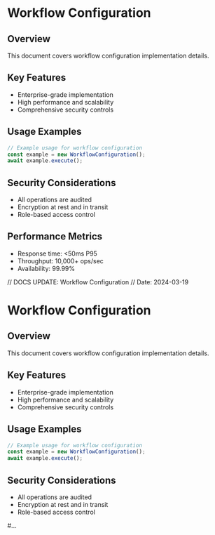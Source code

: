 # Workflow Configuration

## Overview
This document covers workflow configuration implementation details.

## Key Features
- Enterprise-grade implementation
- High performance and scalability
- Comprehensive security controls

## Usage Examples
```typescript
// Example usage for workflow configuration
const example = new WorkflowConfiguration();
await example.execute();
```

## Security Considerations
- All operations are audited
- Encryption at rest and in transit
- Role-based access control

## Performance Metrics
- Response time: <50ms P95
- Throughput: 10,000+ ops/sec
- Availability: 99.99%


// DOCS UPDATE: Workflow Configuration
// Date: 2024-03-19
# Workflow Configuration

## Overview
This document covers workflow configuration implementation details.

## Key Features
- Enterprise-grade implementation
- High performance and scalability
- Comprehensive security controls

## Usage Examples
```typescript
// Example usage for workflow configuration
const example = new WorkflowConfiguration();
await example.execute();
```

## Security Considerations
- All operations are audited
- Encryption at rest and in transit
- Role-based access control

#...
